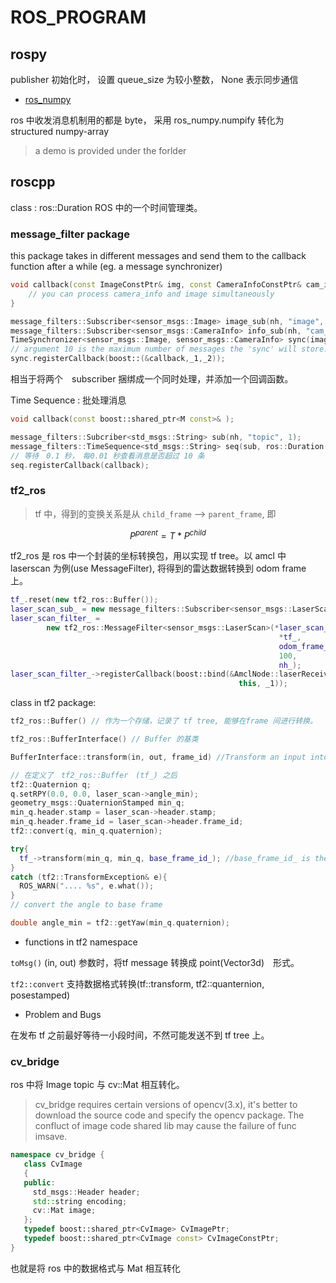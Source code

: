 # ROS_PROGRAM

## rospy

publisher 初始化时， 设置 queue_size 为较小整数， None 表示同步通信

* [ros_numpy](https://github.com/eric-wieser/ros_numpy)

ros 中收发消息机制用的都是 byte， 采用 ros_numpy.numpify 转化为 structured numpy-array
> a demo is provided under the forlder

## roscpp

class : ros::Duration ROS 中的一个时间管理类。

### message_filter package

this package takes in different messages and send them to the callback function after a while (eg. a message synchronizer)

```c++
void callback(const ImageConstPtr& img, const CameraInfoConstPtr& cam_info) {
    // you can process camera_info and image simultaneously
}

message_filters::Subscriber<sensor_msgs::Image> image_sub(nh, "image", 1);
message_filters::Subscriber<sensor_msgs::CameraInfo> info_sub(nh, "cam_info", 1);
TimeSynchronizer<sensor_msgs::Image, sensor_msgs::CameraInfo> sync(image_sub, info_sub, 10);
// argument 10 is the maximum number of messages the 'sync' will store.
sync.registerCallback(boost::(&callback,_1,_2));
```

相当于将两个　subscriber 捆绑成一个同时处理，并添加一个回调函数。

Time Sequence : 批处理消息

```c++
void callback(const boost::shared_ptr<M const>& );

message_filters::Subcriber<std_msgs::String> sub(nh, "topic", 1);
message_filters::TimeSequence<std_msgs::String> seq(sub, ros::Duration(0.1), ros::Duration(.01), 10);
// 等待　0.1 秒，　每0.01 秒查看消息是否超过 10 条
seq.registerCallback(callback);
```

### tf2_ros

> tf 中，得到的变换关系是从 `child_frame` --> `parent_frame`, 即

$$
    P^{parent} = T * P^{child}
$$

tf2_ros 是 ros 中一个封装的坐标转换包，用以实现 tf tree。以 amcl 中 laserscan 为例(use MessageFilter), 将得到的雷达数据转换到 odom frame 上。

```c++
tf_.reset(new tf2_ros::Buffer());
laser_scan_sub_ = new message_filters::Subscriber<sensor_msgs::LaserScan>(nh_, scan_topic_, 100);
laser_scan_filter_ =
        new tf2_ros::MessageFilter<sensor_msgs::LaserScan>(*laser_scan_sub_,
                                                            *tf_,
                                                            odom_frame_id_,
                                                            100,
                                                            nh_);
laser_scan_filter_->registerCallback(boost::bind(&AmclNode::laserReceived,
                                                   this, _1));
```

class in tf2 package:

```c++
tf2_ros::Buffer() // 作为一个存储，记录了 tf tree, 能够在frame 间进行转换。

tf2_ros::BufferInterface() // Buffer 的基类

BufferInterface::transform(in, out, frame_id) //Transform an input into the target frame. The output is preallocated by the caller.

// 在定义了　tf2_ros::Buffer　(tf_) 之后
tf2::Quaternion q;
q.setRPY(0.0, 0.0, laser_scan->angle_min);
geometry_msgs::QuaternionStamped min_q;
min_q.header.stamp = laser_scan->header.stamp;
min_q.header.frame_id = laser_scan->header.frame_id;
tf2::convert(q, min_q.quaternion);

try{
  tf_->transform(min_q, min_q, base_frame_id_); //base_frame_id_ is the target frame
}
catch (tf2::TransformException& e){
  ROS_WARN(".... %s", e.what());
}
// convert the angle to base frame

double angle_min = tf2::getYaw(min_q.quaternion);
```

* functions in tf2 namespace

`toMsg()` (in, out) 参数时，将tf message 转换成 point(Vector3d)　形式。

`tf2::convert` 支持数据格式转换(tf::transform, tf2::quanternion, posestamped)

* Problem and Bugs

在发布 tf 之前最好等待一小段时间，不然可能发送不到 tf tree 上。

### cv_bridge

ros 中将 Image topic 与 cv::Mat 相互转化。
>cv_bridge requires certain versions of opencv(3.x), it's better to download the source code and specify the opencv package. The confluct of image code shared lib may cause the failure of func imsave.

```c++
namespace cv_bridge {
   class CvImage
   {
   public:
     std_msgs::Header header;
     std::string encoding;
     cv::Mat image;
   };
   typedef boost::shared_ptr<CvImage> CvImagePtr;
   typedef boost::shared_ptr<CvImage const> CvImageConstPtr;
}
```

也就是将 ros 中的数据格式与 Mat 相互转化
